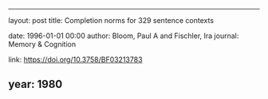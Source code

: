 ---
layout: post
title: Completion norms for 329 sentence contexts

date: 1996-01-01 00:00
author: Bloom, Paul A and Fischler, Ira
journal: Memory & Cognition

link: https://doi.org/10.3758/BF03213783

year: 1980
----